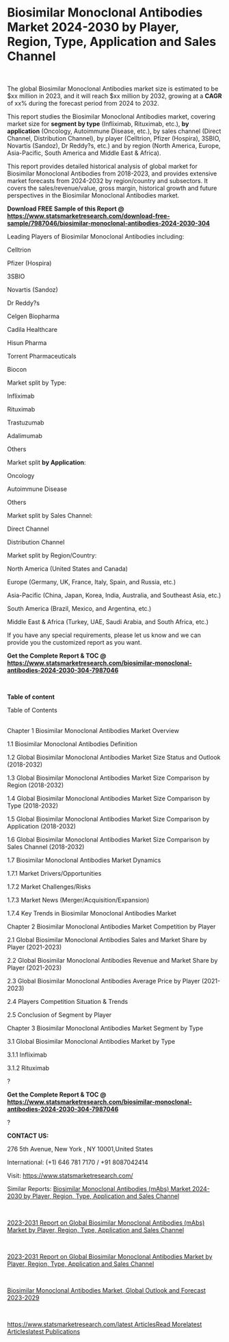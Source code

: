 <h1>Biosimilar Monoclonal Antibodies Market 2024-2030 by Player, Region, Type, Application and Sales Channel</h1><br/><p>The global Biosimilar Monoclonal Antibodies market size is estimated to be $xx million in 2023, and it will reach $xx million by 2032, growing at a <strong>CAGR</strong> of xx% during the forecast period from 2024 to 2032.</p>
 
 
 
 <p>This report studies the Biosimilar Monoclonal Antibodies market, covering market size for <strong>segment by type</strong> (Infliximab, Rituximab, etc.), <strong>by application</strong> (Oncology, Autoimmune Disease, etc.), by sales channel (Direct Channel, Distribution Channel), by player (Celltrion, Pfizer (Hospira), 3SBIO, Novartis (Sandoz), Dr Reddy?s, etc.) and by region (North America, Europe, Asia-Pacific, South America and Middle East & Africa).</p>
 
 
 
 <p>This report provides detailed historical analysis of global market for Biosimilar Monoclonal Antibodies from 2018-2023, and provides extensive market forecasts from 2024-2032 by region/country and subsectors. It covers the sales/revenue/value, gross margin, historical growth and future perspectives in the Biosimilar Monoclonal Antibodies market.</p>
 
 
 
 <p><strong>Download FREE Sample of this Report @ <a href="https://www.statsmarketresearch.com/download-free-sample/7987046/biosimilar-monoclonal-antibodies-2024-2030-304">https://www.statsmarketresearch.com/download-free-sample/7987046/biosimilar-monoclonal-antibodies-2024-2030-304</a></strong></p>
 
 
 
 <p>Leading Players of Biosimilar Monoclonal Antibodies including:</p>
 
 
 
 <p>Celltrion</p>
 
 
 
 <p>Pfizer (Hospira)</p>
 
 
 
 <p>3SBIO</p>
 
 
 
 <p>Novartis (Sandoz)</p>
 
 
 
 <p>Dr Reddy?s</p>
 
 
 
 <p>Celgen Biopharma</p>
 
 
 
 <p>Cadila Healthcare</p>
 
 
 
 <p>Hisun Pharma</p>
 
 
 
 <p>Torrent Pharmaceuticals</p>
 
 
 
 <p>Biocon</p>
 
 
 
 <p>Market split by Type:</p>
 
 
 
 <p>Infliximab</p>
 
 
 
 <p>Rituximab</p>
 
 
 
 <p>Trastuzumab</p>
 
 
 
 <p>Adalimumab</p>
 
 
 
 <p>Others</p>
 
 
 
 <p>Market split <strong>by Application</strong>:</p>
 
 
 
 <p>Oncology</p>
 
 
 
 <p>Autoimmune Disease</p>
 
 
 
 <p>Others</p>
 
 
 
 <p>Market split by Sales Channel:</p>
 
 
 
 <p>Direct Channel</p>
 
 
 
 <p>Distribution Channel</p>
 
 
 
 <p>Market split by Region/Country:</p>
 
 
 
 <p>North America (United States and Canada)</p>
 
 
 
 <p>Europe (Germany, UK, France, Italy, Spain, and Russia, etc.)</p>
 
 
 
 <p>Asia-Pacific (China, Japan, Korea, India, Australia, and Southeast Asia, etc.)</p>
 
 
 
 <p>South America (Brazil, Mexico, and Argentina, etc.)</p>
 
 
 
 <p>Middle East & Africa (Turkey, UAE, Saudi Arabia, and South Africa, etc.)</p>
 
 
 
 <p>If you have any special requirements, please let us know and we can provide you the customized report as you want.</p>
 
 
 
 <div><b>Get the Complete Report & TOC @ <a href="https://www.statsmarketresearch.com/biosimilar-monoclonal-antibodies-2024-2030-304-7987046">https://www.statsmarketresearch.com/biosimilar-monoclonal-antibodies-2024-2030-304-7987046</a></b></div>
 
 
 
 <p><br />
 
 <b>Table of content</b></p>
 
 
 
 <p>Table of Contents<br />
 
 <br />
 
 Chapter 1 Biosimilar Monoclonal Antibodies Market Overview<br />
 
 1.1 Biosimilar Monoclonal Antibodies Definition<br />
 
 1.2 Global Biosimilar Monoclonal Antibodies Market Size Status and Outlook (2018-2032)<br />
 
 1.3 Global Biosimilar Monoclonal Antibodies Market Size Comparison by Region (2018-2032)<br />
 
 1.4 Global Biosimilar Monoclonal Antibodies Market Size Comparison by Type (2018-2032)<br />
 
 1.5 Global Biosimilar Monoclonal Antibodies Market Size Comparison by Application (2018-2032)<br />
 
 1.6 Global Biosimilar Monoclonal Antibodies Market Size Comparison by Sales Channel (2018-2032)<br />
 
 1.7 Biosimilar Monoclonal Antibodies Market Dynamics<br />
 
 1.7.1 Market Drivers/Opportunities<br />
 
 1.7.2 Market Challenges/Risks<br />
 
 1.7.3 Market News (Merger/Acquisition/Expansion)<br />
 
 1.7.4 Key Trends in Biosimilar Monoclonal Antibodies Market<br />
 
 Chapter 2 Biosimilar Monoclonal Antibodies Market Competition by Player<br />
 
 2.1 Global Biosimilar Monoclonal Antibodies Sales and Market Share by Player (2021-2023)<br />
 
 2.2 Global Biosimilar Monoclonal Antibodies Revenue and Market Share by Player (2021-2023)<br />
 
 2.3 Global Biosimilar Monoclonal Antibodies Average Price by Player (2021-2023)<br />
 
 2.4 Players Competition Situation & Trends<br />
 
 2.5 Conclusion of Segment by Player<br />
 
 Chapter 3 Biosimilar Monoclonal Antibodies Market Segment by Type<br />
 
 3.1 Global Biosimilar Monoclonal Antibodies Market by Type<br />
 
 3.1.1 Infliximab<br />
 
 3.1.2 Rituximab<br />
 
 ? </p>
 
 
 
 <div><b>Get the Complete Report & TOC @ <a href="https://www.statsmarketresearch.com/biosimilar-monoclonal-antibodies-2024-2030-304-7987046">https://www.statsmarketresearch.com/biosimilar-monoclonal-antibodies-2024-2030-304-7987046</a></b></div>
 
 
 
 <p>? </p>
 
 
 
 <p><b>CONTACT US:</b><br />
 
 276 5th Avenue, New York , NY 10001,United States<br />
 
 International: (+1) 646 781 7170 / +91 8087042414<br />
 
 Visit: <a href="https://www.statsmarketresearch.com/">https://www.statsmarketresearch.com/</a><br />
 
 Similar Reports: <a href="https://www.statsmarketresearch.com/biosimilar-monoclonal-antibodies-2024-2030-304-7987046">Biosimilar Monoclonal Antibodies (mAbs) Market 2024-2030 by Player, Region, Type, Application and Sales Channel</a><br />
 
 <br />
 
 <a href="https://www.statsmarketresearch.com/biosimilar-monoclonal-antibodies-2024-2030-304-7987046">2023-2031 Report on Global Biosimilar Monoclonal Antibodies (mAbs) Market by Player, Region, Type, Application and Sales Channel</a><br />
 
 <br />
 
 <a href="https://www.statsmarketresearch.com/biosimilar-monoclonal-antibodies-2024-2030-304-7987046">2023-2031 Report on Global Biosimilar Monoclonal Antibodies Market by Player, Region, Type, Application and Sales Channel</a><br />
 
 <br />
 
 <a href="https://www.statsmarketresearch.com/biosimilar-monoclonal-antibodies-2024-2030-304-7987046">Biosimilar Monoclonal Antibodies Market, Global Outlook and Forecast 2023-2029</a><br />
 
 <br />
 
 <a href="https://gyeongbokgung.com">https://www.statsmarketresearch.com/</a><a href="https://hallyeomaritime.com">latest Articles</a><a href="https://jingwansa.com">Read More</a><a href="https://nguoiviet.jp/">latest Articles</a><a href="https://www.intelmarketresearch.com/">latest Publications</a></p>